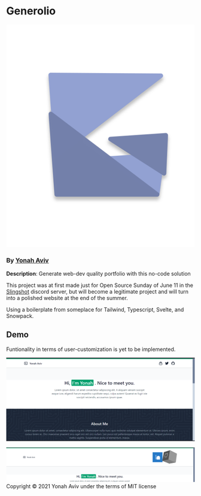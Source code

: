 # Generolio
![icon](/icon.svg)
### By [Yonah Aviv](https://yonah.vercel.app)


__Description__: Generate web-dev quality portfolio with this no-code solution

This project was at first made just for Open Source Sunday of June 11 in the [Slingshot](https://slingshotahead.com/) discord server, but will become a legitimate project and will turn into a polished website at the end of the summer.

Using a boilerplate from someplace for Tailwind, Typescript, Svelte, and Snowpack.

## Demo
Funtionality in terms of user-customization is yet to be implemented.

![](example-portfolio-screenshot.png)


![](2021-07-14-22-54-36.png)
Copyright © 2021 Yonah Aviv under the terms of MIT license
